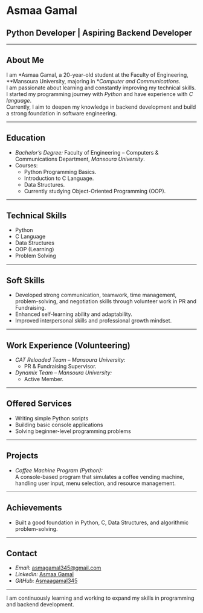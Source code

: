 # Asmaa Gamal

## Python Developer | Aspiring Backend Developer

---

## About Me
I am *Asmaa Gamal, a 20-year-old student at the Faculty of Engineering, **Mansoura University, majoring in **Computer and Communications*.  
I am passionate about learning and constantly improving my technical skills.  
I started my programming journey with *Python* and have experience with *C language*.  
Currently, I aim to deepen my knowledge in backend development and build a strong foundation in software engineering.

---

## Education
- *Bachelor’s Degree:* Faculty of Engineering – Computers & Communications Department, *Mansoura University*.  
- Courses:
  - Python Programming Basics.
  - Introduction to C Language.
  - Data Structures.
  - Currently studying Object-Oriented Programming (OOP).

---

## Technical Skills
- Python
- C Language
- Data Structures
- OOP (Learning)
- Problem Solving

---

## Soft Skills
- Developed strong communication, teamwork, time management, problem-solving, and negotiation skills through volunteer work in PR and Fundraising.
- Enhanced self-learning ability and adaptability.
- Improved interpersonal skills and professional growth mindset.

---

## Work Experience (Volunteering)
- *CAT Reloaded Team – Mansoura University:*  
  - PR & Fundraising Supervisor.  
- *Dynamix Team – Mansoura University:*  
  - Active Member.  

---

## Offered Services
- Writing simple Python scripts
- Building basic console applications
- Solving beginner-level programming problems

---

## Projects
- *Coffee Machine Program (Python):*  
  A console-based program that simulates a coffee vending machine, handling user input, menu selection, and resource management.

---

## Achievements
- Built a good foundation in Python, C, Data Structures, and algorithmic problem-solving.

---

## Contact
- *Email:* asmagamal345@gmail.com  
- *LinkedIn:* [Asmaa Gamal](https://www.linkedin.com/in/asmaa-gamal-530582333)  
- *GitHub:* [Asmaagamal345](https://github.com/Asmaagamal345)

---

I am continuously learning and working to expand my skills in programming and backend development.
